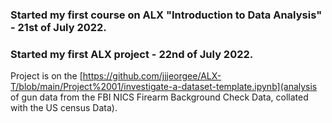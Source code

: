 

### Started my first course on ALX "Introduction to Data Analysis" - 21st of July 2022.

### Started my first ALX project - 22nd of July 2022.
Project is on the [https://github.com/jjjeorgee/ALX-T/blob/main/Project%2001/investigate-a-dataset-template.ipynb](analysis of gun data from the FBI NICS Firearm Background Check Data, collated with the US census Data).
